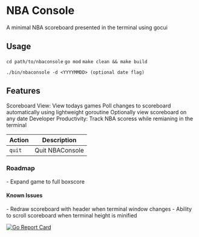 # NBA Console
A minimal NBA scoreboard presented in the terminal using gocui


## Usage 
`cd path/to/nbaconsole`
`go mod`
`make clean && make build`
```
./bin/nbaconsole -d <YYYYMMDD> (optional date flag)
```


## Features
Scoreboard View: View todays games
Poll changes to scoreboard automatically using lightweight goroutine
Optionally view scoreboard on any date
Developer Productivity: Track NBA scoress while remianing in the terminal

Action|Description
------|---------------|
`quit`|Quit NBAConsole

### Roadmap
\- Expand game to full boxscore

#### Known Issues
\- Redraw scoreboard with header when terminal window changes
\- Ability to scroll scoreboard when terminal height is minified

[![Go Report Card](https://goreportcard.com/badge/github.com/connorvanderhook/nbaconsole?style=flat-square)](https://goreportcard.com/report/github.com/connorvanderhook/nbaconsole)
